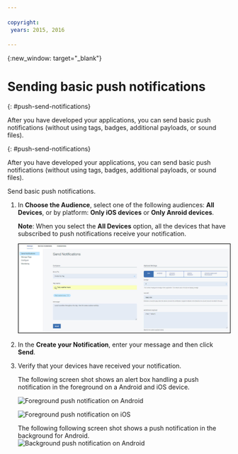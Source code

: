 ```yaml
---

copyright:
 years: 2015, 2016

---
```


{:new_window: target="_blank"}
# Sending basic push notifications

{: #push-send-notifications}

After you have developed your applications, you can send basic push notifications (without using tags, badges, additional payloads, or sound files). 


{: #push-send-notifications}

After you have developed your applications, you can send basic push notifications (without using tags, badges, additional payloads, or sound files).


Send basic push notifications.

1. In **Choose the Audience**, select one of the following audiences: **All Devices**, or by platform: **Only iOS devices** or **Only Anroid devices**.


	**Note**: When you select the **All Devices** option, all the devices that have subscribed to push notifications receive your notification.
	
	![Notifications screen](images/tag_notification.jpg)

2. In the **Create your Notification**, enter your message and then click **Send**.
3. Verify that your devices have received your notification.

	The following screen shot shows an alert box handling a push 
notification in the foreground on a Android and iOS device.

	![Foreground push notification on Android](images/Android_Screenshot.jpg)

	![Foreground push notification on iOS](images/iOS_Screenshot.jpg)
	
	The following following screen shot shows a push notification in the background for Android.	
	![Background push notification on Android](images/background.jpg)
 

 